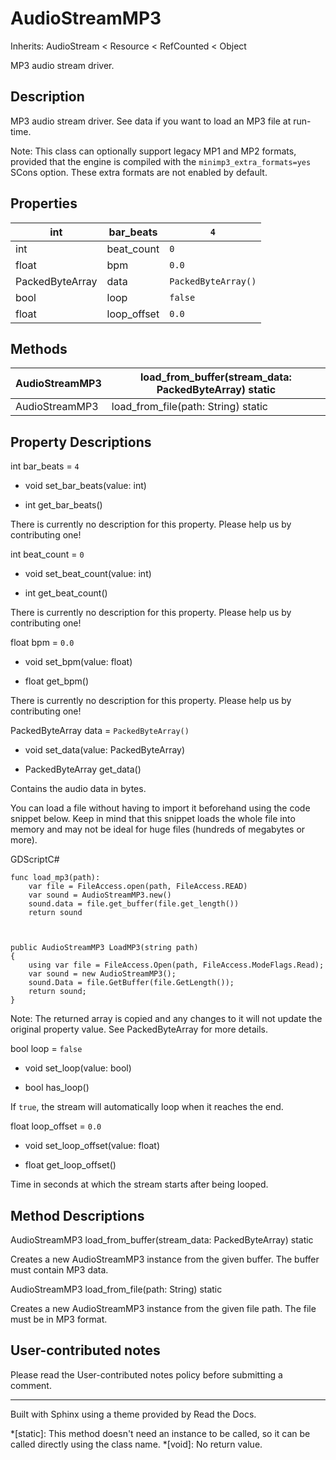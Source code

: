 # AudioStreamMP3

Inherits: AudioStream < Resource < RefCounted < Object

MP3 audio stream driver.

## Description

MP3 audio stream driver. See data if you want to load an MP3 file at run-time.

Note: This class can optionally support legacy MP1 and MP2 formats, provided
that the engine is compiled with the `minimp3_extra_formats=yes` SCons option.
These extra formats are not enabled by default.

## Properties

int | bar_beats | `4`  
---|---|---  
int | beat_count | `0`  
float | bpm | `0.0`  
PackedByteArray | data | `PackedByteArray()`  
bool | loop | `false`  
float | loop_offset | `0.0`  
  
## Methods

AudioStreamMP3 | load_from_buffer(stream_data: PackedByteArray) static  
---|---  
AudioStreamMP3 | load_from_file(path: String) static  
  
## Property Descriptions

int bar_beats = `4`

  * void set_bar_beats(value: int)

  * int get_bar_beats()

There is currently no description for this property. Please help us by
contributing one!

int beat_count = `0`

  * void set_beat_count(value: int)

  * int get_beat_count()

There is currently no description for this property. Please help us by
contributing one!

float bpm = `0.0`

  * void set_bpm(value: float)

  * float get_bpm()

There is currently no description for this property. Please help us by
contributing one!

PackedByteArray data = `PackedByteArray()`

  * void set_data(value: PackedByteArray)

  * PackedByteArray get_data()

Contains the audio data in bytes.

You can load a file without having to import it beforehand using the code
snippet below. Keep in mind that this snippet loads the whole file into memory
and may not be ideal for huge files (hundreds of megabytes or more).

GDScriptC#

    
    
    func load_mp3(path):
        var file = FileAccess.open(path, FileAccess.READ)
        var sound = AudioStreamMP3.new()
        sound.data = file.get_buffer(file.get_length())
        return sound
    
    
    
    public AudioStreamMP3 LoadMP3(string path)
    {
        using var file = FileAccess.Open(path, FileAccess.ModeFlags.Read);
        var sound = new AudioStreamMP3();
        sound.Data = file.GetBuffer(file.GetLength());
        return sound;
    }
    

Note: The returned array is copied and any changes to it will not update the
original property value. See PackedByteArray for more details.

bool loop = `false`

  * void set_loop(value: bool)

  * bool has_loop()

If `true`, the stream will automatically loop when it reaches the end.

float loop_offset = `0.0`

  * void set_loop_offset(value: float)

  * float get_loop_offset()

Time in seconds at which the stream starts after being looped.

## Method Descriptions

AudioStreamMP3 load_from_buffer(stream_data: PackedByteArray) static

Creates a new AudioStreamMP3 instance from the given buffer. The buffer must
contain MP3 data.

AudioStreamMP3 load_from_file(path: String) static

Creates a new AudioStreamMP3 instance from the given file path. The file must
be in MP3 format.

## User-contributed notes

Please read the User-contributed notes policy before submitting a comment.

* * *

Built with Sphinx using a theme provided by Read the Docs.

  *[static]: This method doesn't need an instance to be called, so it can be called directly using the class name.
  *[void]: No return value.

